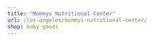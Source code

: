 ```yaml
---
title: "Mommys Nutritional Center"
url: /los-angeles/mommys-nutritional-center/
shop: baby goods
---
```


